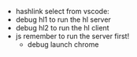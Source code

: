 - hashlink
  select from vscode: 
 - debug hl1 to run the hl server
 - debug hl2 to run the hl client
- js
  remember to run the server first!
  - debug launch chrome